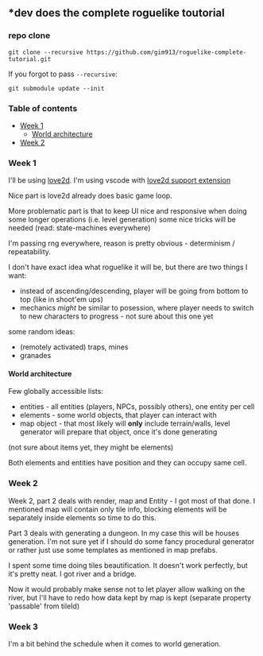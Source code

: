 ## *dev does the complete roguelike toutorial

### repo clone

    git clone --recursive https://github.com/gim913/roguelike-complete-tutorial.git

If you forgot to pass `--recursive`:

    git submodule update --init

### Table of contents

   * [Week 1](#week-1)
      * [World architecture](#world-architecture)
   * [Week 2](#week-2)

### Week 1

I'll be using [love2d](https://love2d.org).
I'm using vscode with [love2d support extension](https://marketplace.visualstudio.com/items?itemName=pixelbyte-studios.pixelbyte-love2d)

Nice part is love2d already does basic game loop.

More problematic part is that to keep UI nice and responsive when doing some longer operations
(i.e. level generation) some nice tricks will be needed (read: state-machines everywhere)

I'm passing rng everywhere, reason is pretty obvious - determinism / repeatability.

I don't have exact idea what roguelike it will be, but there are two things I want:
 * instead of ascending/descending, player will be going from bottom to top (like in shoot'em ups)
 * mechanics *might* be similar to posession, where player needs to switch to new characters
   to progress - not sure about this one yet

some random ideas:
 * (remotely activated) traps, mines
 * granades

#### World architecture

Few globally accessible lists:
 * entities - all entities (players, NPCs, possibly others), one entity per cell
 * elements - some world objects, that player can interact with
 * map object - that most likely will **only** include terrain/walls,
   level generator will prepare that object, once it's done generating

(not sure about items yet, they might be elements)

Both elements and entities have position and they can occupy same cell.

### Week 2

Week 2, part 2 deals with render, map and Entity - I got most of that done.
I mentioned map will contain only tile info, blocking elements will
be separately inside elements so time to do this.

Part 3 deals with generating a dungeon. In my case this will be houses generation.
I'm not sure yet if I should do some fancy procedural generator or rather just use some
templates as mentioned in map prefabs.

I spent some time doing tiles beautification. It doesn't work perfectly, but it's pretty neat.
I got river and a bridge.

Now it would probably make sense not to let player allow walking on the river,
but I'll have to redo how data kept by map is kept (separate property 'passable' from tileId)

### Week 3

I'm a bit behind the schedule when it comes to world generation.
